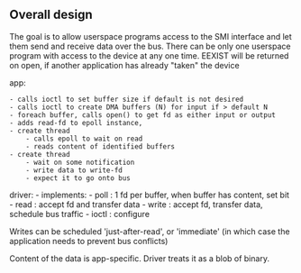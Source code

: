 ## Overall design

The goal is to allow userspace programs access to the SMI interface and 
let them send and receive data over the bus. There can be only one userspace
program with access to the device at any one time. EEXIST will be returned
on open, if another application has already "taken" the device

app:
	
	- calls ioctl to set buffer size if default is not desired
	- calls ioctl to create DMA buffers (N) for input if > default N
	- foreach buffer, calls open() to get fd as either input or output
	- adds read-fd to epoll instance, 
	- create thread
		- calls epoll to wait on read
		- reads content of identified buffers
	- create thread
		- wait on some notification
		- write data to write-fd
		- expect it to go onto bus


driver:
	- implements:
		- poll  : 1 fd per buffer, when buffer has content, set bit
		- read	: accept fd and transfer data
		- write	: accept fd, transfer data, schedule bus traffic
		- ioctl : configure


Writes can be scheduled 'just-after-read', or 'immediate' (in which case
the application needs to prevent bus conflicts)

Content of the data is app-specific. Driver treats it as a blob of binary.
